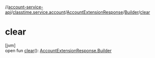 //[account-service-api](../../../../index.md)/[classtime.service.account](../../index.md)/[AccountExtensionResponse](../index.md)/[Builder](index.md)/[clear](clear.md)

# clear

[jvm]\
open fun [clear](clear.md)(): [AccountExtensionResponse.Builder](index.md)
